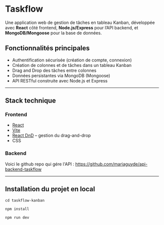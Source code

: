 
# Taskflow

Une application web de gestion de tâches en tableau Kanban, développée avec **React** côté frontend, **Node.js/Express** pour l’API backend, et **MongoDB/Mongoose** pour la base de données.

##  Fonctionnalités principales

-  Authentification sécurisée (création de compte, connexion)
-  Création de colonnes et de tâches dans un tableau Kanban
-  Drag and Drop des tâches entre colonnes
-  Données persistantes via MongoDB (Mongoose)
-  API RESTful construite avec Node.js et Express

---

##  Stack technique

### Frontend

- [React](https://reactjs.org/)
- [Vite](https://vitejs.dev/)
- [React DnD](https://react-dnd.github.io/react-dnd/about) – gestion du drag-and-drop
- CSS

### Backend
Voici le github repo qui gére l'API : https://github.com/mariaguyde/api-backend-taskflow

---

## Installation du projet en local
```
cd taskflow-kanban
```

```
npm install
```

```
npm run dev
```


